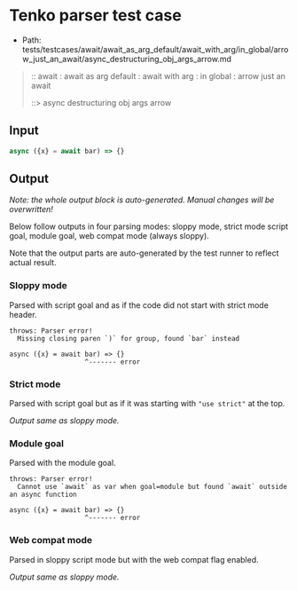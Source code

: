 # Tenko parser test case

- Path: tests/testcases/await/await_as_arg_default/await_with_arg/in_global/arrow_just_an_await/async_destructuring_obj_args_arrow.md

> :: await : await as arg default : await with arg : in global : arrow just an await
>
> ::> async destructuring obj args arrow

## Input

`````js
async ({x} = await bar) => {}
`````

## Output

_Note: the whole output block is auto-generated. Manual changes will be overwritten!_

Below follow outputs in four parsing modes: sloppy mode, strict mode script goal, module goal, web compat mode (always sloppy).

Note that the output parts are auto-generated by the test runner to reflect actual result.

### Sloppy mode

Parsed with script goal and as if the code did not start with strict mode header.

`````
throws: Parser error!
  Missing closing paren `)` for group, found `bar` instead

async ({x} = await bar) => {}
                   ^------- error
`````

### Strict mode

Parsed with script goal but as if it was starting with `"use strict"` at the top.

_Output same as sloppy mode._

### Module goal

Parsed with the module goal.

`````
throws: Parser error!
  Cannot use `await` as var when goal=module but found `await` outside an async function

async ({x} = await bar) => {}
                   ^------- error
`````


### Web compat mode

Parsed in sloppy script mode but with the web compat flag enabled.

_Output same as sloppy mode._
